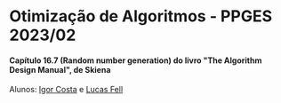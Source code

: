 # Otimização de Algoritmos - PPGES 2023/02

#### Capítulo 16.7 (Random number generation) do livro "The Algorithm Design Manual", de Skiena

Alunos: [Igor Costa](https://github.com/IgorDalepiane) e [Lucas Fell](https://github.com/fell-lucas)
